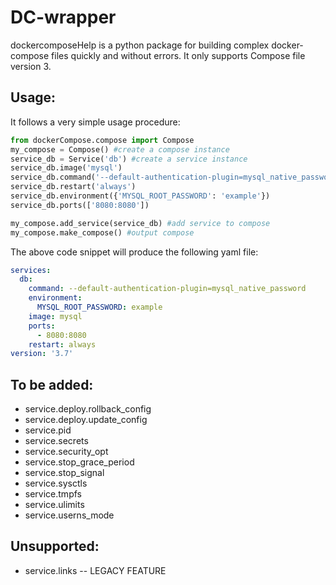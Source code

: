 # DC-wrapper 
dockercomposeHelp is a python package for building complex docker-compose files quickly and without errors. It only supports Compose file version 3.
## Usage:
It follows a very simple usage procedure:
```python
from dockerCompose.compose import Compose
my_compose = Compose() #create a compose instance
service_db = Service('db') #create a service instance
service_db.image('mysql')
service_db.command('--default-authentication-plugin=mysql_native_password')
service_db.restart('always')
service_db.environment({'MYSQL_ROOT_PASSWORD': 'example'})
service_db.ports(['8080:8080'])

my_compose.add_service(service_db) #add service to compose
my_compose.make_compose() #output compose
```
The above code snippet will produce the following yaml file:
```yaml
services:
  db:
    command: --default-authentication-plugin=mysql_native_password
    environment:
      MYSQL_ROOT_PASSWORD: example
    image: mysql
    ports:
      - 8080:8080
    restart: always
version: '3.7'
```

## To be added:
 - service.deploy.rollback_config
 - service.deploy.update_config
 - service.pid
 - service.secrets
 - service.security_opt
 - service.stop_grace_period
 - service.stop_signal
 - service.sysctls
 - service.tmpfs
 - service.ulimits
 - service.userns_mode
## Unsupported:
 - service.links -- LEGACY FEATURE